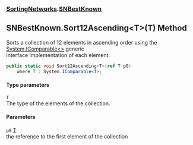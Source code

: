 ### [SortingNetworks](SortingNetworks.md 'SortingNetworks').[SNBestKnown](SortingNetworks_SNBestKnown.md 'SortingNetworks.SNBestKnown')
## SNBestKnown.Sort12Ascending&lt;T&gt;(T) Method
Sorts a collection of 12 elements in ascending order using the [System.IComparable&lt;&gt;](https://docs.microsoft.com/en-us/dotnet/api/System.IComparable-1 'System.IComparable`1') generic  
interface implementation of each element.  
```csharp
public static void Sort12Ascending<T>(ref T p0)
    where T : System.IComparable<T>;
```
#### Type parameters
<a name='SortingNetworks_SNBestKnown_Sort12Ascending_T_(T)_T'></a>
`T`  
The type of the elements of the collection.
  
#### Parameters
<a name='SortingNetworks_SNBestKnown_Sort12Ascending_T_(T)_p0'></a>
`p0` [T](SortingNetworks_SNBestKnown_Sort12Ascending_T_(T).md#SortingNetworks_SNBestKnown_Sort12Ascending_T_(T)_T 'SortingNetworks.SNBestKnown.Sort12Ascending&lt;T&gt;(T).T')  
the reference to the first element of the collection
  
